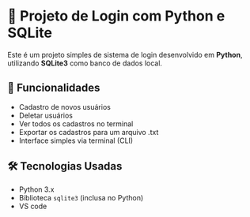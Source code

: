 # 🔐 Projeto de Login com Python e SQLite

Este é um projeto simples de sistema de login desenvolvido em **Python**, utilizando **SQLite3** como banco de dados local.

## 🚀 Funcionalidades

- Cadastro de novos usuários
- Deletar usuários
- Ver todos os cadastros no terminal
- Exportar os cadastros para um arquivo .txt
- Interface simples via terminal (CLI)

## 🛠 Tecnologias Usadas

- Python 3.x
- Biblioteca `sqlite3` (inclusa no Python)
- VS code

